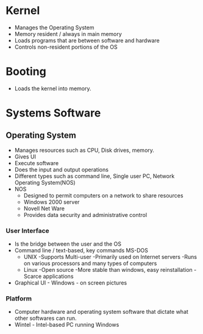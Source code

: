 # Kernel

- Manages the Operating System
- Memory resident / always in main memory
- Loads programs that are between software and hardware
- Controls non-resident portions of the OS

# Booting
- Loads the kernel into memory.

# Systems Software
## Operating System
- Manages resources such as CPU, Disk drives, memory.
- Gives UI
- Execute software
- Does the input and output operations
- Different types such as command line, Single user PC, Network Operating System(NOS)
- NOS
  - Designed to permit computers on a network to share resources
  - Windows 2000 server
  - Novell Net Ware
  - Provides data security and administrative control

### User Interface
- Is the bridge between the user and the OS
- Command line / text-based, key commands MS-DOS
  - UNIX
    -Supports Multi-user 
    -Primarily used on Internet servers
    -Runs on various processors and many types of computers
  - Linux
    -Open source
    -More stable than windows, easy reinstallation
    -Scarce applications
- Graphical UI - Windows - on screen pictures

### Platform
- Computer hardware and operating system software that dictate what other softwares can run.
- Wintel - Intel-based PC running Windows

